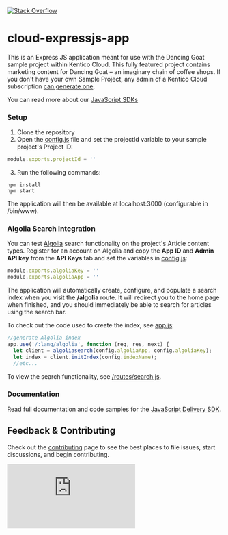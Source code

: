 [![Stack Overflow](https://img.shields.io/badge/Stack%20Overflow-ASK%20NOW-FE7A16.svg?logo=stackoverflow&logoColor=white)](https://stackoverflow.com/tags/kentico-cloud)

# cloud-expressjs-app
This is an Express JS application meant for use with the Dancing Goat sample project within Kentico Cloud. This fully featured project contains marketing content for Dancing Goat – an imaginary chain of coffee shops. If you don't have your own Sample Project, any admin of a Kentico Cloud subscription [can generate one](https://app.kenticocloud.com/sample-project-generator).

You can read more about our [JavaScript SDKs](https://github.com/Kentico/kentico-cloud-js)


### Setup

1. Clone the repository
2. Open the [config.js](/config.js) file and set the projectId variable to your sample project's Project ID:

```js
module.exports.projectId = ''
```

3. Run the following commands:
```
npm install
npm start
```
The application will then be available at localhost:3000 (configurable in /bin/www).

### Algolia Search Integration

You can test [Algolia](https://www.algolia.com) search functionality on the project's Article content types. Register for an account on Algolia and copy the **App ID** and **Admin API key** from the **API Keys** tab and set the variables in [config.js](/config.js):

```js
module.exports.algoliaKey = ''
module.exports.algoliaApp = ''
```

The application will automatically create, configure, and populate a search index when you visit the **/algolia** route. It will redirect you to the home page when finished, and you should immediately be able to search for articles using the search bar.

To check out the code used to create the index, see [app.js](https://github.com/Kentico/cloud-sample-app-express/blob/master/app.js#L51):

```js
//generate Algolia index
app.use('/:lang/algolia', function (req, res, next) {
  let client = algoliasearch(config.algoliaApp, config.algoliaKey);
  let index = client.initIndex(config.indexName);
  //etc...
```

To view the search functionality, see [/routes/search.js](/routes/search.js).

### Documentation

Read full documentation and code samples for the [JavaScript Delivery SDK](https://github.com/Kentico/kentico-cloud-js/blob/master/doc/delivery.md).

## Feedback & Contributing

Check out the [contributing](https://github.com/Kentico/cloud-sample-app-express/blob/master/CONTRIBUTING.md) page to see the best places to file issues, start discussions, and begin contributing.

![Analytics](https://kentico-ga-beacon.azurewebsites.net/api/UA-69014260-4/Kentico/cloud-sample-app-express/blob/master/README.md?pixel)
